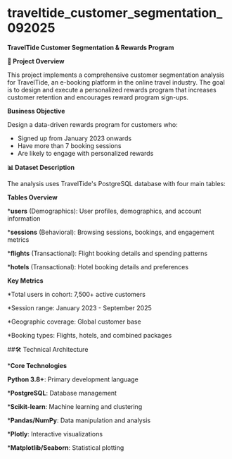 # traveltide_customer_segmentation_092025

**TravelTide Customer Segmentation & Rewards Program**

**🎯  Project Overview**

This project implements a comprehensive customer segmentation analysis for TravelTide, an e-booking platform in the online travel industry. The goal is to design and execute a personalized rewards program that increases customer retention and encourages reward program sign-ups.

**Business Objective**

Design a data-driven rewards program for customers who:

* Signed up from January 2023 onwards
* Have more than 7 booking sessions
* Are likely to engage with personalized rewards

**📊 Dataset Description**

The analysis uses TravelTide's PostgreSQL database with four main tables:

**Tables Overview**

***users** (Demographics): User profiles, demographics, and account information

***sessions** (Behavioral): Browsing sessions, bookings, and engagement metrics

***flights** (Transactional): Flight booking details and spending patterns

***hotels** (Transactional): Hotel booking details and preferences


****Key Metrics****

*Total users in cohort: 7,500+ active customers

*Session range: January 2023 - September 2025

*Geographic coverage: Global customer base

*Booking types: Flights, hotels, and combined packages


##🛠 Technical Architecture


***Core Technologies**

**Python 3.8+**: Primary development language

***PostgreSQL**: Database management

***Scikit-learn**: Machine learning and clustering

***Pandas/NumPy**: Data manipulation and analysis

***Plotly**: Interactive visualizations

***Matplotlib/Seaborn**: Statistical plotting


